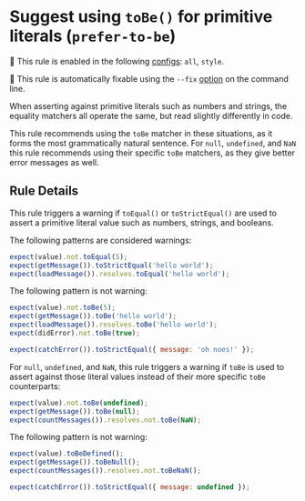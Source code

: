 # Suggest using `toBe()` for primitive literals (`prefer-to-be`)

<!-- prettier-ignore -->
💼 This rule is enabled in the following [configs](https://github.com/jest-community/eslint-plugin-jest#shareable-configurations): `all`, `style`.

<!-- prettier-ignore -->
🔧 This rule is automatically fixable using the `--fix` [option](https://eslint.org/docs/latest/user-guide/command-line-interface#--fix) on the command line.

When asserting against primitive literals such as numbers and strings, the
equality matchers all operate the same, but read slightly differently in code.

This rule recommends using the `toBe` matcher in these situations, as it forms
the most grammatically natural sentence. For `null`, `undefined`, and `NaN` this
rule recommends using their specific `toBe` matchers, as they give better error
messages as well.

## Rule Details

This rule triggers a warning if `toEqual()` or `toStrictEqual()` are used to
assert a primitive literal value such as numbers, strings, and booleans.

The following patterns are considered warnings:

```js
expect(value).not.toEqual(5);
expect(getMessage()).toStrictEqual('hello world');
expect(loadMessage()).resolves.toEqual('hello world');
```

The following pattern is not warning:

```js
expect(value).not.toBe(5);
expect(getMessage()).toBe('hello world');
expect(loadMessage()).resolves.toBe('hello world');
expect(didError).not.toBe(true);

expect(catchError()).toStrictEqual({ message: 'oh noes!' });
```

For `null`, `undefined`, and `NaN`, this rule triggers a warning if `toBe` is
used to assert against those literal values instead of their more specific
`toBe` counterparts:

```js
expect(value).not.toBe(undefined);
expect(getMessage()).toBe(null);
expect(countMessages()).resolves.not.toBe(NaN);
```

The following pattern is not warning:

```js
expect(value).toBeDefined();
expect(getMessage()).toBeNull();
expect(countMessages()).resolves.not.toBeNaN();

expect(catchError()).toStrictEqual({ message: undefined });
```
